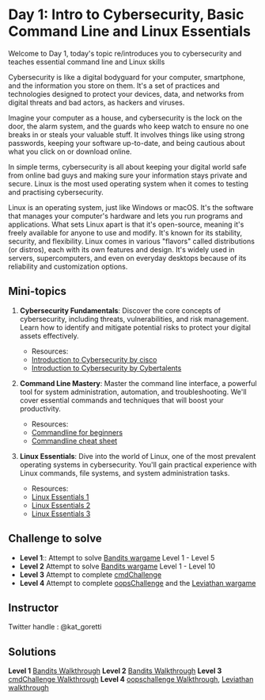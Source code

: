 # Day 1: Intro to Cybersecurity, Basic Command Line and Linux Essentials

Welcome to Day 1, today's topic re/introduces you to cybersecurity and teaches essential command line and Linux skills

Cybersecurity is like a digital bodyguard for your computer, smartphone, and the information you store on them. It's a set of practices and technologies designed to protect your devices, data, and networks from digital threats and bad actors, as hackers and viruses.

Imagine your computer as a house, and cybersecurity is the lock on the door, the alarm system, and the guards who keep watch to ensure no one breaks in or steals your valuable stuff. It involves things like using strong passwords, keeping your software up-to-date, and being cautious about what you click on or download online.

In simple terms, cybersecurity is all about keeping your digital world safe from online bad guys and making sure your information stays private and secure.
Linux is the most used operating system when it comes to testing and practising cybersecurity.  

Linux is an operating system, just like Windows or macOS. It's the software that manages your computer's hardware and lets you run programs and applications. What sets Linux apart is that it's open-source, meaning it's freely available for anyone to use and modify. It's known for its stability, security, and flexibility. Linux comes in various "flavors" called distributions (or distros), each with its own features and design. It's widely used in servers, supercomputers, and even on everyday desktops because of its reliability and customization options.


## Mini-topics

1. **Cybersecurity Fundamentals**: Discover the core concepts of cybersecurity, including threats, vulnerabilities, and risk management. Learn how to identify and mitigate potential risks to protect your digital assets effectively.
   - Resources:
   - [Introduction to Cybersecurity by cisco](https://www.netacad.com/courses/cybersecurity/introduction-cybersecurity)
   - [Introduction to Cybersecurity by Cybertalents](https://cybertalents.com/learn/introduction-to-cybersecurity)

2. **Command Line Mastery**: Master the command line interface, a powerful tool for system administration, automation, and troubleshooting. We'll cover essential commands and techniques that will boost your productivity.
   - Resources:
   - [Commandline for beginners](https://www.freecodecamp.org/news/command-line-for-beginners/)
   - [Commandline cheat sheet](https://www.hostinger.com/tutorials/linux-commands)

3. **Linux Essentials**: Dive into the world of Linux, one of the most prevalent operating systems in cybersecurity. You'll gain practical experience with Linux commands, file systems, and system administration tasks.
   - Resources:
   - [Linux Essentials 1](https://tryhackme.com/room/linuxfundamentalspart1)
   - [Linux Essentials 2](https://tryhackme.com/room/linuxfundamentalspart2)
   - [Linux Essentials 3](https://tryhackme.com/room/linuxfundamentalspart3)

## Challenge to solve
- **Level 1**:: Attempt to solve [Bandits wargame](https://overthewire.org/wargames/bandit/) Level 1 - Level 5
- **Level 2** Attempt to solve [Bandits wargame](https://overthewire.org/wargames/bandit/) Level 1 - Level 10
- **Level 3** Attempt to complete [cmdChallenge](https://cmdchallenge.com/)
- **Level 4** Attempt to complete [oopsChallenge](https://oops.cmdchallenge.com/) and the [Leviathan wargame](https://overthewire.org/wargames/leviathan/)

## Instructor
Twitter handle : @kat_goretti

## Solutions
**Level 1** [Bandits Walkthrough]()
**Level 2** [Bandits Walkthrough]()
**Level 3** [cmdChallenge Walkthrough](cmdchallenge_walkthrough.txt)
**Level 4** [oopschallenge Walkthrough](oopschallenge_walkthrough.txt), [Leviathan walkthrough](leviathan_walkthrough.txt)
